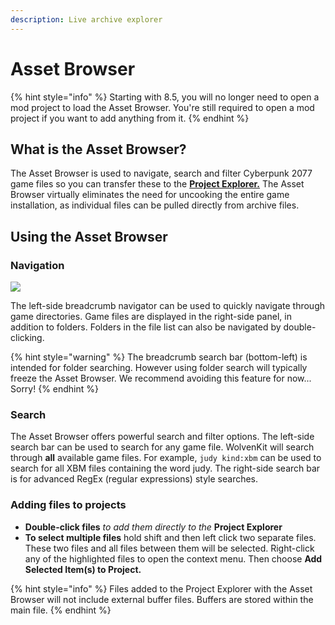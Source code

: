 ```yaml
---
description: Live archive explorer
---
```


# Asset Browser

{% hint style="info" %}
Starting with 8.5, you will no longer need to open a mod project to load the Asset Browser. You're still required to open a mod project if you want to add anything from it.
{% endhint %}

## What is the Asset Browser?

The Asset Browser is used to navigate, search and filter Cyberpunk 2077 game files so you can transfer these to the [**Project Explorer.**](project-explorer.md) The Asset Browser virtually eliminates the need for uncooking the entire game installation, as individual files can be pulled directly from archive files.

## Using the Asset Browser

### Navigation

![](../../.gitbook/assets/8.4.3\_AssetBrowser\_generic.png)

The left-side breadcrumb navigator can be used to quickly navigate through game directories. Game files are displayed in the right-side panel, in addition to folders. Folders in the file list can also be navigated by double-clicking.

{% hint style="warning" %}
The breadcrumb search bar (bottom-left) is intended for folder searching. However using folder search will typically freeze the Asset Browser. We recommend avoiding this feature for now... Sorry!
{% endhint %}

### Search

The Asset Browser offers powerful search and filter options. The left-side search bar can be used to search for any game file. WolvenKit will search through **all** available game files. For example, `judy kind:xbm` can be used to search for all XBM files containing the word judy. The right-side search bar is for advanced RegEx (regular expressions) style searches.

### Adding files to projects

* **Double-click files** _to add them directly to the_ **Project Explorer**
* **To select multiple files** hold shift and then left click two separate files. These two files and all files between them will be selected. Right-click any of the highlighted files to open the context menu. Then choose **Add Selected Item(s) to Project.**

{% hint style="info" %}
Files added to the Project Explorer with the Asset Browser will not include external buffer files. Buffers are stored within the main file.
{% endhint %}



